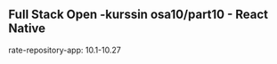 <h2>Full Stack Open -kurssin osa10/part10 - React Native</h2>

<p>rate-repository-app: 10.1-10.27</p>
